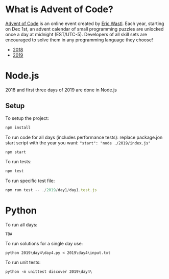 # What is Advent of Code?

[Advent of Code](http://adventofcode.com) is an online event created by [Eric Wastl](https://twitter.com/ericwastl). Each year, starting on Dec 1st, an advent calendar of small programming puzzles are unlocked once a day at midnight (EST/UTC-5). Developers of all skill sets are encouraged to solve them in any programming language they choose!

-   [2018](https://github.com/FallDownTheSystem/AdventOfCode/tree/master/2018)
-   [2019](https://github.com/FallDownTheSystem/AdventOfCode/tree/master/2019)

# Node.js

2018 and first three days of 2019 are done in Node.js

## Setup

To setup the project:

```js
npm install
```

To run code for all days (includes performance tests):
replace package.jon start script with the year you want: `"start": "node ./2019/index.js"`

```js
npm start
```

To run tests:

```js
npm test
```

To run specific test file:

```js
npm run test -- ./2019/day1/day1.test.js
```

# Python

To run all days:

```
TBA
```

To run solutions for a single day use:

```
python 2019\day4\day4.py < 2019\day4\input.txt
```

To run unit tests:

```
python -m unittest discover 2019\day4\
```
